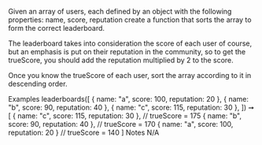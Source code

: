 Given an array of users, each defined by an object with the following properties: name, score, reputation create a function that sorts the array to form the correct leaderboard.

The leaderboard takes into consideration the score of each user of course, but an emphasis is put on their reputation in the community, so to get the trueScore, you should add the reputation multiplied by 2 to the score.

Once you know the trueScore of each user, sort the array according to it in descending order.

Examples
leaderboards([
  { name: "a", score: 100, reputation: 20 },
  { name: "b", score: 90, reputation: 40 },
  { name: "c", score: 115, reputation: 30 },
]) ➞ [
  { name: "c", score: 115, reputation: 30 },  // trueScore = 175
  { name: "b", score: 90, reputation: 40 },   // trueScore = 170
  { name: "a", score: 100, reputation: 20 }   // trueScore = 140
]
Notes
N/A